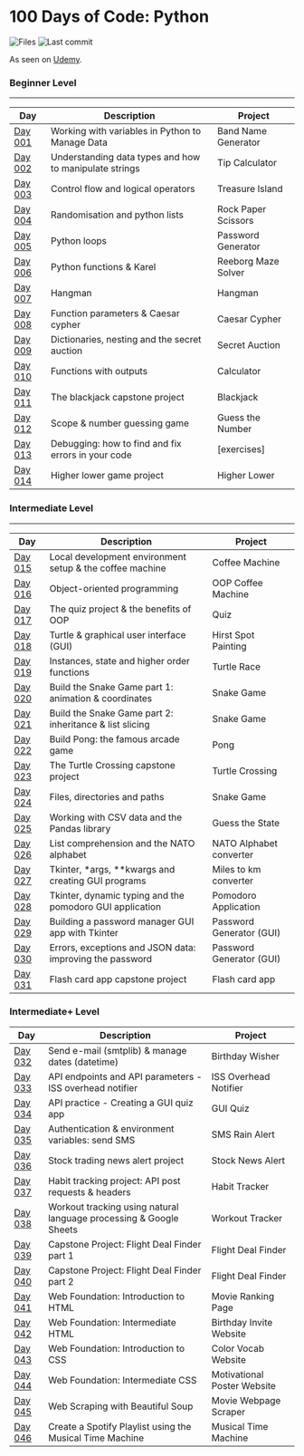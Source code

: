 # 100 Days of Code: Python

![Files](https://img.shields.io/github/directory-file-count/mfsuzigan/100_days_of_code_python)
![Last commit](https://img.shields.io/github/last-commit/mfsuzigan/100_days_of_code_python.svg)

As seen on [Udemy](https://www.udemy.com/course/100-days-of-code/).

### Beginner Level

___

| Day                | Description                                            | Project             |
|--------------------|--------------------------------------------------------|---------------------|
| [Day 001](/day001) | Working with variables in Python to Manage Data        | Band Name Generator |
| [Day 002](/day002) | Understanding data types and how to manipulate strings | Tip Calculator      |
| [Day 003](/day003) | Control flow and logical operators                     | Treasure Island     |
| [Day 004](/day004) | Randomisation and python lists                         | Rock Paper Scissors |
| [Day 005](/day005) | Python loops                                           | Password Generator  |
| [Day 006](/day006) | Python functions & Karel                               | Reeborg Maze Solver |
| [Day 007](/day007) | Hangman                                                | Hangman             |
| [Day 008](/day008) | Function parameters & Caesar cypher                    | Caesar Cypher       |
| [Day 009](/day009) | Dictionaries, nesting and the secret auction           | Secret Auction      |
| [Day 010](/day010) | Functions with outputs                                 | Calculator          |
| [Day 011](/day011) | The blackjack capstone project                         | Blackjack           |
| [Day 012](/day012) | Scope & number guessing game                           | Guess the Number    |
| [Day 013](/day013) | Debugging: how to find and fix errors in your code     | [exercises]         |
| [Day 014](/day014) | Higher lower game project                              | Higher Lower        |

### Intermediate Level

___

| Day                | Description                                              | Project                  |
|--------------------|----------------------------------------------------------|--------------------------|
| [Day 015](/day015) | Local development environment setup & the coffee machine | Coffee Machine           |
| [Day 016](/day016) | Object-oriented programming                              | OOP Coffee Machine       |
| [Day 017](/day017) | The quiz project & the benefits of OOP                   | Quiz                     |
| [Day 018](/day018) | Turtle & graphical user interface (GUI)                  | Hirst Spot Painting      |
| [Day 019](/day019) | Instances, state and higher order functions              | Turtle Race              |
| [Day 020](/day020) | Build the Snake Game part 1: animation & coordinates     | Snake Game               |
| [Day 021](/day021) | Build the Snake Game part 2: inheritance & list slicing  | Snake Game               |
| [Day 022](/day022) | Build Pong: the famous arcade game                       | Pong                     |
| [Day 023](/day023) | The Turtle Crossing capstone project                     | Turtle Crossing          |
| [Day 024](/day024) | Files, directories and paths                             | Snake Game               |
| [Day 025](/day025) | Working with CSV data and the Pandas library             | Guess the State          |
| [Day 026](/day026) | List comprehension and the NATO alphabet                 | NATO Alphabet converter  |
| [Day 027](/day027) | Tkinter, *args, **kwargs and creating GUI programs       | Miles to km converter    |
| [Day 028](/day028) | Tkinter, dynamic typing and the pomodoro GUI application | Pomodoro Application     |
| [Day 029](/day029) | Building a password manager GUI app with Tkinter         | Password Generator (GUI) |
| [Day 030](/day030) | Errors, exceptions and JSON data: improving the password | Password Generator (GUI) |
| [Day 031](/day031) | Flash card app capstone project                          | Flash card app           |

### Intermediate+ Level

| Day                | Description                                                        | Project                     |
|--------------------|--------------------------------------------------------------------|-----------------------------|
| [Day 032](/day032) | Send e-mail (smtplib) & manage dates (datetime)                    | Birthday Wisher             |
| [Day 033](/day033) | API endpoints and API parameters - ISS overhead notifier           | ISS Overhead Notifier       |
| [Day 034](/day034) | API practice - Creating a GUI quiz app                             | GUI Quiz                    |
| [Day 035](/day035) | Authentication & environment variables: send SMS                   | SMS Rain Alert              |
| [Day 036](/day036) | Stock trading news alert project                                   | Stock News Alert            |
| [Day 037](/day037) | Habit tracking project: API post requests & headers                | Habit Tracker               |
| [Day 038](/day038) | Workout tracking using natural language processing & Google Sheets | Workout Tracker             |
| [Day 039](/day039) | Capstone Project: Flight Deal Finder part 1                        | Flight Deal Finder          |
| [Day 040](/day040) | Capstone Project: Flight Deal Finder part 2                        | Flight Deal Finder          |
| [Day 041](/day041) | Web Foundation: Introduction to HTML                               | Movie Ranking Page          |
| [Day 042](/day042) | Web Foundation: Intermediate HTML                                  | Birthday Invite Website     |
| [Day 043](/day043) | Web Foundation: Introduction to CSS                                | Color Vocab Website         |
| [Day 044](/day044) | Web Foundation: Intermediate CSS                                   | Motivational Poster Website |
| [Day 045](/day045) | Web Scraping with Beautiful Soup                                   | Movie Webpage Scraper       |
| [Day 046](/day046) | Create a Spotify Playlist using the Musical Time Machine           | Musical Time Machine        |